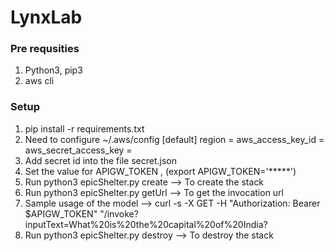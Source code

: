 # LynxLab


### Pre requsities
1. Python3, pip3
2. aws cli


### Setup
1. pip install -r requirements.txt
2. Need to configure ~/.aws/config
    [default]
    region = <your-region>
    aws_access_key_id = <your-secret-key-id>
    aws_secret_access_key = <your-secret-access-key>
3. Add secret id into the file secret.json
4. Set the value for APIGW_TOKEN , (export APIGW_TOKEN='*****')
5. Run python3 epicShelter.py create --> To create the stack
6. Run python3 epicShelter.py getUrl --> To get the invocation url
7. Sample usage of the model --> curl -s -X GET -H "Authorization: Bearer $APIGW_TOKEN" "<apiGetUrl>/invoke?inputText=What%20is%20the%20capital%20of%20India?
8. Run python3 epicShelter.py destroy --> To destroy the stack